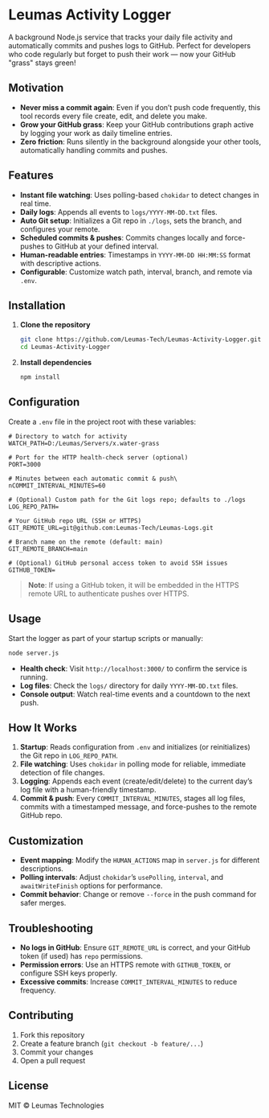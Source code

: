 # Leumas Activity Logger

A background Node.js service that tracks your daily file activity and automatically commits and pushes logs to GitHub. Perfect for developers who code regularly but forget to push their work — now your GitHub "grass" stays green!

## Motivation

* **Never miss a commit again**: Even if you don’t push code frequently, this tool records every file create, edit, and delete you make.
* **Grow your GitHub grass**: Keep your GitHub contributions graph active by logging your work as daily timeline entries.
* **Zero friction**: Runs silently in the background alongside your other tools, automatically handling commits and pushes.

## Features

* **Instant file watching**: Uses polling-based `chokidar` to detect changes in real time.
* **Daily logs**: Appends all events to `logs/YYYY-MM-DD.txt` files.
* **Auto Git setup**: Initializes a Git repo in `./logs`, sets the branch, and configures your remote.
* **Scheduled commits & pushes**: Commits changes locally and force-pushes to GitHub at your defined interval.
* **Human-readable entries**: Timestamps in `YYYY-MM-DD HH:MM:SS` format with descriptive actions.
* **Configurable**: Customize watch path, interval, branch, and remote via `.env`.

## Installation

1. **Clone the repository**

   ```bash
   git clone https://github.com/Leumas-Tech/Leumas-Activity-Logger.git
   cd Leumas-Activity-Logger
   ```
2. **Install dependencies**

   ```bash
   npm install
   ```

## Configuration

Create a `.env` file in the project root with these variables:

```dotenv
# Directory to watch for activity
WATCH_PATH=D:/Leumas/Servers/x.water-grass

# Port for the HTTP health-check server (optional)
PORT=3000

# Minutes between each automatic commit & push\ nCOMMIT_INTERVAL_MINUTES=60

# (Optional) Custom path for the Git logs repo; defaults to ./logs
LOG_REPO_PATH=

# Your GitHub repo URL (SSH or HTTPS)
GIT_REMOTE_URL=git@github.com:Leumas-Tech/Leumas-Logs.git

# Branch name on the remote (default: main)
GIT_REMOTE_BRANCH=main

# (Optional) GitHub personal access token to avoid SSH issues
GITHUB_TOKEN=
```

> **Note**: If using a GitHub token, it will be embedded in the HTTPS remote URL to authenticate pushes over HTTPS.

## Usage

Start the logger as part of your startup scripts or manually:

```bash
node server.js
```

* **Health check**: Visit `http://localhost:3000/` to confirm the service is running.
* **Log files**: Check the `logs/` directory for daily `YYYY-MM-DD.txt` files.
* **Console output**: Watch real-time events and a countdown to the next push.

## How It Works

1. **Startup**: Reads configuration from `.env` and initializes (or reinitializes) the Git repo in `LOG_REPO_PATH`.
2. **File watching**: Uses `chokidar` in polling mode for reliable, immediate detection of file changes.
3. **Logging**: Appends each event (create/edit/delete) to the current day’s log file with a human-friendly timestamp.
4. **Commit & push**: Every `COMMIT_INTERVAL_MINUTES`, stages all log files, commits with a timestamped message, and force-pushes to the remote GitHub repo.

## Customization

* **Event mapping**: Modify the `HUMAN_ACTIONS` map in `server.js` for different descriptions.
* **Polling intervals**: Adjust `chokidar`’s `usePolling`, `interval`, and `awaitWriteFinish` options for performance.
* **Commit behavior**: Change or remove `--force` in the push command for safer merges.

## Troubleshooting

* **No logs in GitHub**: Ensure `GIT_REMOTE_URL` is correct, and your GitHub token (if used) has `repo` permissions.
* **Permission errors**: Use an HTTPS remote with `GITHUB_TOKEN`, or configure SSH keys properly.
* **Excessive commits**: Increase `COMMIT_INTERVAL_MINUTES` to reduce frequency.

## Contributing

1. Fork this repository
2. Create a feature branch (`git checkout -b feature/...`)
3. Commit your changes
4. Open a pull request

## License

MIT © Leumas Technologies
